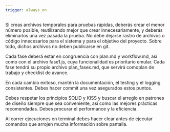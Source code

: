 ```yaml
---
trigger: always_on
---
```


Si creas archivos temporales para pruebas rápidas, deberás crear el menor número posible, reutilizando mejor que crear innecesariamente, y deberás eliminarlos una vez pasada la prueba. No debe dejarse rastro de archivos o código innecesarios para el sistema y para el objetivo del proyecto. Sobre todo, dichos archivos no deben publicarse en git.

Cada fase deberá estar en congruencia con plan.md y workflow.md, así como con el archivo fase1.js, cuya funcionalidad es prioritario emular. Cada fase tendrá su propio archivo plan_fasex.md, que servirá comoplan de trabajo y checklist de avance. 

En cada cambio exitoso, mantén la documentación, el testing y el logging consistentes. Debes hacer commit una vez asegurados estos puntos.

Debes respetar los principios SOLID y KISS y buscar el arreglo en patrones de diseño siempre que sea conveniente, así como las mejores prácticas recomendadas. Debes procurar el performance y la eficiencia. 

Al correr ejecuciones en terminal debes hacer clear antes de ejecutar comandos que arrojen mucha información sobre pantalla.